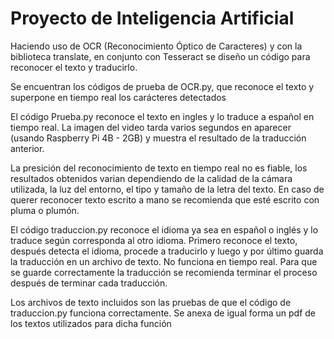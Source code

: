 # Proyecto de Inteligencia Artificial

Haciendo uso de OCR (Reconocimiento Óptico de Caracteres) y con la biblioteca translate,
en conjunto con Tesseract se diseño un código para reconocer el texto y traducirlo.

Se encuentran los códigos de prueba de OCR.py, que reconoce el texto y superpone en tiempo
real los carácteres detectados

El código Prueba.py reconoce el texto en ingles y lo traduce a español en tiempo real. La
imagen del video tarda varios segundos en aparecer (usando Raspberry Pi 4B - 2GB) y muestra
el resultado de la traducción anterior.

La presición del reconocimiento de texto en tiempo real no es fiable, los resultados obtenidos
varian dependiendo de la  calidad de la cámara utilizada, la luz del entorno, el tipo y tamaño
de la letra del texto. En caso de querer reconocer texto escrito a mano se recomienda que esté
escrito con pluma o plumón.

El código traduccion.py reconoce el idioma ya sea en español o inglés y lo traduce según corresponda
al otro idioma. Primero reconoce el texto, después detecta el idioma, procede a traducirlo y luego
y por último guarda la traducción en un archivo de texto. No funciona en tiempo real. Para que se 
guarde correctamente la traducción se recomienda terminar el proceso después de terminar cada 
traducción.

Los archivos de texto incluidos son las pruebas de que el código de traduccion.py funciona 
correctamente. Se anexa de igual forma un pdf de los textos utilizados para dicha función
